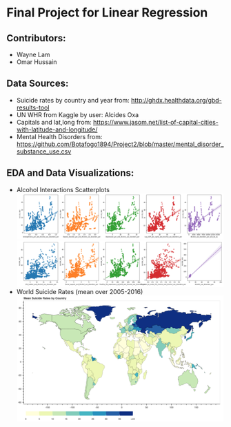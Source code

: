 # Final Project for Linear Regression
## Contributors:
- Wayne Lam
- Omar Hussain

## Data Sources:
- Suicide rates by country and year from: http://ghdx.healthdata.org/gbd-results-tool
- UN WHR from Kaggle by user: Alcides Oxa
- Capitals and lat,long from: https://www.jasom.net/list-of-capital-cities-with-latitude-and-longitude/
- Mental Health Disorders from: https://github.com/Botafogo1894/Project2/blob/master/mental_disorder_substance_use.csv

## EDA and Data Visualizations:
- Alcohol Interactions Scatterplots
![Alcohol Plots1](sns_regplots1.png)
![Alcohol Plots2](sns_regplots2.png)
- World Suicide Rates (mean over 2005-2016)
![World Suicide Rates](world_sr.png)
